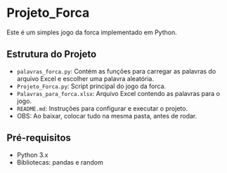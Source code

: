 # Projeto_Forca
Este é um simples jogo da forca implementado em Python.

## Estrutura do Projeto

- `palavras_forca.py`: Contém as funções para carregar as palavras do arquivo Excel e escolher uma palavra aleatória.
- `Projeto_Forca.py`: Script principal do jogo da forca.
- `Palavras_para_forca.xlsx`: Arquivo Excel contendo as palavras para o jogo.
- `README.md`: Instruções para configurar e executar o projeto.
- OBS: Ao baixar, colocar tudo na mesma pasta, antes de rodar.

## Pré-requisitos

- Python 3.x
- Bibliotecas: pandas e random

